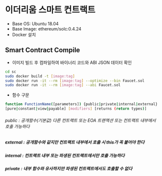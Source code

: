 # 이더리움 스마트 컨트랙트


- Base OS: Ubuntu 18.04
- Base Image:  ethereum/solc:0.4.24 
- Docker 설치



## Smart Contract Compile

 * 이미지 빌드 후 컴파일하여 바이너리 코드와 ABI JSON 데이터 확인

```sh
cd sc
sudo docker build -t [image:tag]
sudo docker run -it --rm [image:tag] --optimize --bin Faucet.sol
sudo docker run -it --rm [image:tag] --abi Faucet.sol
```

 * 함수 구문

```sh
function FunctionName([parameters]) {public|private|internal|external}
[pure|constant|view|payable] [modifiers] [returns (return types)]
```

###### public : 공개함수(기본값) 다른 컨트랙트 또는 EOA 트랜잭션 또는 컨트랙트 내부에서 호출 가능하다
##### external : 공개함수와 같지만 컨트랙트 내부에서 호출 시 this가 꼭 붙어야 한다
##### internal : 컨트랙트 내부 또는 파생된 컨트랙트에서만 호출 가능하다
##### private : 내부 함수와 유사하지만 파생된 컨트랙트에서도 호출할 수 없다
